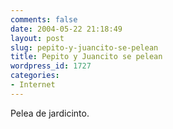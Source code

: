 ```yaml
---
comments: false
date: 2004-05-22 21:18:49
layout: post
slug: pepito-y-juancito-se-pelean
title: Pepito y Juancito se pelean
wordpress_id: 1727
categories:
- Internet
---
```


Pelea de jardicinto.




 
